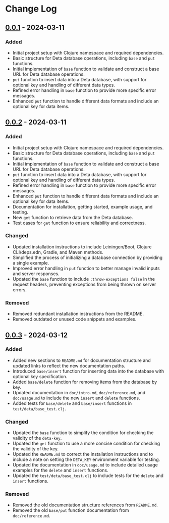 # Change Log

## [0.0.1] - 2024-03-11

### Added

-   Initial project setup with Clojure namespace and required dependencies.
-   Basic structure for Deta database operations, including `base` and `put` functions.
-   Initial implementation of `base` function to validate and construct a base URL for Deta database operations.
-   `put` function to insert data into a Deta database, with support for optional key and handling of different data types.
-   Refined error handling in `base` function to provide more specific error messages.
-   Enhanced `put` function to handle different data formats and include an optional key for data items.

[0.0.1]: https://github.com/AdaiasMagdiel/deta-clojure/commits/v0.0.1

## [0.0.2] - 2024-03-11

### Added

-   Initial project setup with Clojure namespace and required dependencies.
-   Basic structure for Deta database operations, including `base` and `put` functions.
-   Initial implementation of `base` function to validate and construct a base URL for Deta database operations.
-   `put` function to insert data into a Deta database, with support for optional key and handling of different data types.
-   Refined error handling in `base` function to provide more specific error messages.
-   Enhanced `put` function to handle different data formats and include an optional key for data items.
-   Documentation for installation, getting started, example usage, and testing.
-   New `get` function to retrieve data from the Deta database.
-   Test cases for `get` function to ensure reliability and correctness.

### Changed

-   Updated installation instructions to include Leiningen/Boot, Clojure CLI/deps.edn, Gradle, and Maven methods.
-   Simplified the process of initializing a database connection by providing a single example.
-   Improved error handling in `put` function to better manage invalid inputs and server responses.
-   Updated the `base` function to include `:throw-exceptions false` in the request headers, preventing exceptions from being thrown on server errors.

### Removed

-   Removed redundant installation instructions from the README.
-   Removed outdated or unused code snippets and examples.

[0.0.2]: https://github.com/AdaiasMagdiel/deta-clojure/compare/v0.0.1...v0.0.2

## [0.0.3] - 2024-03-12

### Added

-   Added new sections to `README.md` for documentation structure and updated links to reflect the new documentation paths.
-   Introduced `base/insert` function for inserting data into the database with optional key specification.
-   Added `base/delete` function for removing items from the database by key.
-   Updated documentation in `doc/intro.md`, `doc/reference.md`, and `doc/usage.md` to include the new `insert` and `delete` functions.
-   Added tests for `base/delete` and `base/insert` functions in `test/deta/base_test.clj`.

### Changed

-   Updated the `base` function to simplify the condition for checking the validity of the `deta-key`.
-   Updated the `get` function to use a more concise condition for checking the validity of the key.
-   Updated the `README.md` to correct the installation instructions and to include a note on setting the `DETA_KEY` environment variable for testing.
-   Updated the documentation in `doc/usage.md` to include detailed usage examples for the `delete` and `insert` functions.
-   Updated the `test/deta/base_test.clj` to include tests for the `delete` and `insert` functions.

### Removed

-   Removed the old documentation structure references from `README.md`.
-   Removed the old `base/put` function documentation from `doc/reference.md`.

[0.0.3]: https://github.com/AdaiasMagdiel/deta-clojure/compare/v0.0.2...v0.0.3
